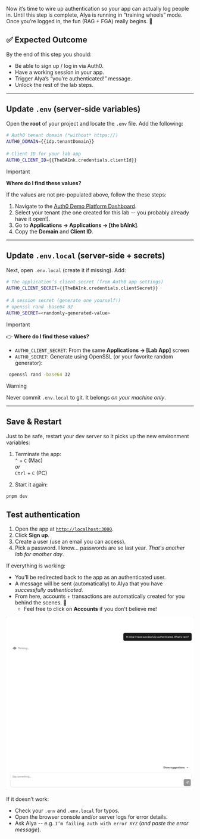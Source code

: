 Now it’s time to wire up authentication so your app can actually log people in. Until this step is complete, AIya is running in “training wheels” mode. Once you’re logged in, the fun (RAG + FGA) really begins. 🚀

## ✅ Expected Outcome

By the end of this step you should:

- Be able to sign up / log in via Auth0.
- Have a working session in your app.
- Trigger AIya’s “you’re authenticated!” message.
- Unlock the rest of the lab steps.
---

## Update `.env` (server-side variables)

Open the **root** of your project and locate the `.env` file. Add the following:

```bash
# Auth0 tenant domain (*without* https://)
AUTH0_DOMAIN={{idp.tenantDomain}}

# Client ID for your lab app
AUTH0_CLIENT_ID={{TheBAInk.credentials.clientId}}
```

> [!IMPORTANT]
> **Where do I find these values?**
>
> If the values are not pre-populated above, follow the these steps:
> 1. Navigate to the [Auth0 Demo Platform Dashboard](https://manage.cic-demo-platform.auth0app.com/dashboard).
> 2. Select your tenant (the one created for this lab -- you probably already have it open!).
> 3. Go to **Applications → Applications → \[the bAInk]**.
> 4. Copy the **Domain** and **Client ID**.

---

## Update `.env.local` (server-side + secrets)

Next, open `.env.local` (create it if missing). Add:

```bash
# The application’s client secret (from Auth0 app settings)
AUTH0_CLIENT_SECRET={{TheBAInk.credentials.clientSecret}}

# A session secret (generate one yourself!)
# openssl rand -base64 32
AUTH0_SECRET=<randomly-generated-value>
```

> [!IMPORTANT]
> 👉 **Where do I find these values?**
>
> * `AUTH0_CLIENT_SECRET`: From the same **Applications → \[Lab App]** screen
> * `AUTH0_SECRET`: Generate using OpenSSL (or your favorite random generator):
>
> ```bash
>  openssl rand -base64 32
>  ```

> [!WARNING]
> Never commit `.env.local` to git. It belongs *on your machine only*.

---

## Save & Restart

Just to be safe, restart your dev server so it picks up the new environment variables:

1. Terminate the app:
<br>`^` + `C` (Mac)
<br> *or*
<br>`Ctrl` + `C` (PC)

2. Start it again:
```bash
pnpm dev
```

## Test authentication

1. Open the app at [`http://localhost:3000`](http://localhost:3000).
2. Click **Sign up**.
3. Create a user (use an email you can access).
4. Pick a password. I know... passwords are so last year. *That's another lab for another day*.

If everything is working:

* You’ll be redirected back to the app as an authenticated user.
* A message will be sent (automatically) to AIya that you have *successfully authenticated*.
* From here, accounts + transactions are automatically created for you behind the scenes. 🎉
  * Feel free to click on **Accounts** if you don't believe me!

![First Auth message](./assets/images/the-bAInk-post-auth.gif)

If it doesn’t work:

* Check your `.env` and `.env.local` for typos.
* Open the browser console and/or server logs for error details.
* Ask AIya -- e.g. `I’m failing auth with error XYZ` (*and paste the error message*).